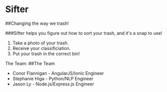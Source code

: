 # Sifter
##Changing the way we trash!

###Sifter helps you figure out how to sort your trash, and it's a snap to use!
1. Take a photo of your trash.
2. Receive your classificiation.
3. Put your trash in the correct bin!

The Team:
##The Team
+ Conor Flannigan - AngularJS/Ionic Engineer
+ Stephanie Higa - Python/NLP Engineer
+ Jason Ly - Node.js/Express.js Engineer

